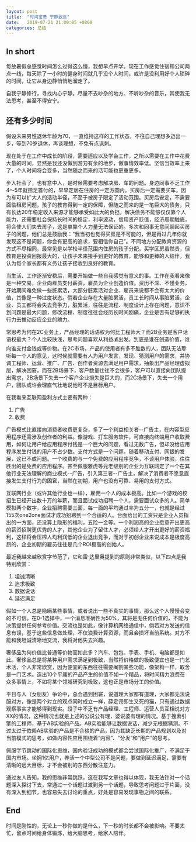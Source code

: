 ```yaml
---
layout: post
title:  "时间宝贵 宁静致远"
date:   2019-07-21 21:00:05 +0800
categories: 总结
---
```


## In short

每放暑假总感觉时间怎么过得这么慢，我想早点开学。现在工作感觉住宿和公司两点一线，每天除了一小时的健身时间就几乎没个人时间，或许是没利用好个人琐碎的时间，让它从身边静悄悄地溜走了。

自我宁静修行，寻找内心宁静。尽量不去吵杂的地方、不听吵杂的音乐，其使我无法思考，甚至不得安宁。

## 还有多少时间

假设未来男性退休年龄为70，一直维持这样的工作状态，不往自己理想多迈出一步，等到70岁退休，再谈理想，不免有点讽刺。

现在处于在工作中成长的阶段，需要适应以及学会工作，之所以需要在工作中花费大量的时间，显然是我还没做到游刃有余的地步，做事情效率低。坚信当效率上来了，个人时间将会变多，当然随之而来的活可能也更重更多。

步入社会了，也有意中人，是时候需要考虑解决房、车的问题。身边同事不乏工作4～5年就攒足首付的，早早定居在住房的一定方圆内。买房后一定需要买车，因为车可以扩大人的活动半径，不至于被房子限定了活动范围。买房后安定，不需要面临租房问题，孩子的教育得到一定的保障，但随之而来的是一笔巨大的债务，只有长达20年稳定收入来源才能够承受如此大的负担。解决债务不能够仅仅靠个人能力，还需要社会保持长时间的稳定，利率波动，信用资产贬值，经济周期触底，将会使人们失去房子，这是单靠个人力量无法保证的。多次和同事无意间聊起买房子的问题，他们总是鼓励我：“我当初也觉得买房是不可能的，但是再过几年你就发现这不是问题，你会有更高的追求，要相信你自己”。不同地方分配教育资源的方式不尽相同，最常见是以学校半径范围内住房的孩子分配。买学区房虽然贵，但教育是投资回报最大的，让孩子未来接手到更好的教育，能够和更棒的人结伴，我认为每个家长都有义务让孩子接收到良好的教育。

当生活、工作逐渐安稳后，需要开始做一些自我感觉有意义的事。工作在我看来像是一种交易，企业向雇员支付薪资，雇员为企业创造价值。资历不深、不懂业务，开始期间难免做一些脏累活，大部分脏累活对企业、雇员来说都不会有太大的价值，其像是一种过度状态。倘若企业存在大量脏累活，员工长时间从事脏累活，企业、员工都将会失去竞争力，脏累活，往往是流程、制度设计上存在问题，意识不到问题是最大问题，修改流程、制度往往会经历长时间剧痛，企业是否有足够的执行力去推动反应企业的魄力。

常思考为何在2C业务上，产品经理的话语权为何比工程师大？而2B业务是客户话语权最大？个人比较肤浅，思考问题喜欢从利益💰出发。到底是谁在创造价值，谁向谁支付金钱或等价物。在2C市场，产品的使用者有多不胜数的人，团队无法聆听每一个人的意见，这时候就需要有人为用户发言，发现、猜测用户的需求，并协调工程师、运营、推广、广告、创作者资源去满足用户需求，抽象出产品经理虚拟层，解决困窘。而在2B场景下，客户数量往往不会很多，客户可以直接向团队提出需求，2B场景下失去一个客户企业损失是巨大的，而2C场景下，失去一个用户，团队或许会理直气壮地说他可不是目标用户。

在我看来互联网盈利方式主要有两种：

1. 广告
2. 收费

广告模式比直接向消费者收费更复杂，多了一个利益相关者--广告主，在内容型应用程序还需涉及创作者的利益。像游戏、打车服务软件，可直接向终端用户收取费用，如何让用户给应用程序付钱是一个巨大的问题，看过无数广告，但却没给应用程序发生付钱的用户不占少数。支付方式是一个问题，随着移动支付、网银的发展，这已不成问题。一个收费的与一个免费的应用程序竞争，不谈用户体验，往往胜出的是免费的应用程序。甚至佩服雅虎等元老级别的企业为互联网定了一个在其他行业无法理解的商业模式--广告，引入第三者--广告主，解决了消费者不愿意直接发生支付行为的困窘，当然在初期，用户也没有可靠、易用的支付方式。

互联网行业（或许其他行业也一样），雇佣一个人的成本极高。比如一个游戏的校招生已经开出数十万的年薪，而且面试成功招聘一个人，需要面试众多的人。简单模拟两个数字，企业招聘需要三面，每一面的平均通过率为五分一，也就是经过155次one2one面试才成功招聘到一个合适的人。台面给出的工资只是企业人员指出的一方面，还没算上隐形的福利，五险一金等。一个利润高的企业愿意开出更高的薪资招聘更优秀的人才，其他企业为了留住人才，必须给人才开出更好的薪资福利，这样将会压榨人均利润低的企业退出竞争，而对于初创企业来说成本是极度高昂的，企业初期的雇员往往是几个ROI极高的创始人。

最近我越来越欣赏字节范了，它和雷·达里奥提到的原则非常类似，以下四点是我特别欣赏：

1. 坦诚清晰
2. 追求极致
3. 数据说话
4. 延迟满足

假如一个人总是隐瞒某些事情，或者说出一些不真实的事情，那么这个人慢慢会变的不可信。在0-1选择中，一个消息准确性为50%，其将是无任何价值的，不能为决策提供任何参考价值。交流也是如此，像计算机网络通信中，倘若对方发送的信息有误，基于这些信息做处理，不仅浪费计算资源，而且会损坏当前系统。对方不能和我坦诚清晰地交流，我将对他失去兴趣。

奢侈品为何价值比普通等价物高如此多？汽车、包包、手表、手机、电脑都是如此。奢侈品总是将某种用户需求满足到极致，当然将价格做的极致便宜也是一门艺术活，个人非常欣赏，因为便宜的东西往往需要阉割某些功能，像架构一样，取舍是一门艺术。造出10个平庸的产品产生的价值不如一个精品，将时间精力浪费在众多事情上，不如将某个领域研究到极致，这也正是市场分工的价值。

平日与人（女朋友）争论中，总会遇到困窘，说道理大家都有道理，大家都无法说服对方，像是两个对立的观点同时成立一样，薛定谔即生又死的猫，只有通过数据观察事实才能够得到现实。段子中不乏有产品经理、工程师、运营人员互相说对方XX的情况，这种情况也就是上述的公说公有理，婆说婆有理的情况。基于搜索引擎的工程师，基于AB实验的产品。AB实验能够让数据说话，减少无根据猜测。不过太过于依赖AB实验的产品是不合格的产品，因为其缺乏长期的产品规划以及对当前模式的思考，如做内容性应用围绕着“内容”、“分发”和“用户”的思考。

佩服字节跳动的国际化思维，国内验证成功的模式都会尝试国际化推广，不满足于国内市场。坐拥1亿用户，养活一个中型公司不是问题，要做到延迟满足，需要有清晰的远大目标，才不会被别的东西分散注意力。

通过友人告知，我的思维非常跳跃，这在我写文章也得以体现，我无法针对一个话题深入探讨下去，常通过一个话题过渡到另一个话题，导致思考问题过于片面，没有深入到细节，也容易失去讨论的重点，好处是容易发现事物之间的联系。

## End

时间是刚性的，无论上一秒你做的是什么，下一秒的时长都不会被影响。不要太忙，留点时间给身体锻炼，给大脑思考，给家人陪伴。
